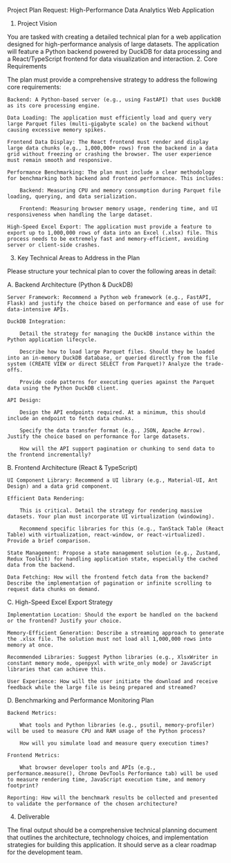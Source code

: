 Project Plan Request: High-Performance Data Analytics Web Application
1. Project Vision

You are tasked with creating a detailed technical plan for a web application designed for high-performance analysis of large datasets. The application will feature a Python backend powered by DuckDB for data processing and a React/TypeScript frontend for data visualization and interaction.
2. Core Requirements

The plan must provide a comprehensive strategy to address the following core requirements:

    Backend: A Python-based server (e.g., using FastAPI) that uses DuckDB as its core processing engine.

    Data Loading: The application must efficiently load and query very large Parquet files (multi-gigabyte scale) on the backend without causing excessive memory spikes.

    Frontend Data Display: The React frontend must render and display large data chunks (e.g., 1,000,000+ rows) from the backend in a data grid without freezing or crashing the browser. The user experience must remain smooth and responsive.

    Performance Benchmarking: The plan must include a clear methodology for benchmarking both backend and frontend performance. This includes:

        Backend: Measuring CPU and memory consumption during Parquet file loading, querying, and data serialization.

        Frontend: Measuring browser memory usage, rendering time, and UI responsiveness when handling the large dataset.

    High-Speed Excel Export: The application must provide a feature to export up to 1,000,000 rows of data into an Excel (.xlsx) file. This process needs to be extremely fast and memory-efficient, avoiding server or client-side crashes.

3. Key Technical Areas to Address in the Plan

Please structure your technical plan to cover the following areas in detail:

A. Backend Architecture (Python & DuckDB)

    Server Framework: Recommend a Python web framework (e.g., FastAPI, Flask) and justify the choice based on performance and ease of use for data-intensive APIs.

    DuckDB Integration:

        Detail the strategy for managing the DuckDB instance within the Python application lifecycle.

        Describe how to load large Parquet files. Should they be loaded into an in-memory DuckDB database, or queried directly from the file system (CREATE VIEW or direct SELECT from Parquet)? Analyze the trade-offs.

        Provide code patterns for executing queries against the Parquet data using the Python DuckDB client.

    API Design:

        Design the API endpoints required. At a minimum, this should include an endpoint to fetch data chunks.

        Specify the data transfer format (e.g., JSON, Apache Arrow). Justify the choice based on performance for large datasets.

        How will the API support pagination or chunking to send data to the frontend incrementally?

B. Frontend Architecture (React & TypeScript)

    UI Component Library: Recommend a UI library (e.g., Material-UI, Ant Design) and a data grid component.

    Efficient Data Rendering:

        This is critical. Detail the strategy for rendering massive datasets. Your plan must incorporate UI virtualization (windowing).

        Recommend specific libraries for this (e.g., TanStack Table (React Table) with virtualization, react-window, or react-virtualized). Provide a brief comparison.

    State Management: Propose a state management solution (e.g., Zustand, Redux Toolkit) for handling application state, especially the cached data from the backend.

    Data Fetching: How will the frontend fetch data from the backend? Describe the implementation of pagination or infinite scrolling to request data chunks on demand.

C. High-Speed Excel Export Strategy

    Implementation Location: Should the export be handled on the backend or the frontend? Justify your choice.

    Memory-Efficient Generation: Describe a streaming approach to generate the .xlsx file. The solution must not load all 1,000,000 rows into memory at once.

    Recommended Libraries: Suggest Python libraries (e.g., XlsxWriter in constant memory mode, openpyxl with write_only mode) or JavaScript libraries that can achieve this.

    User Experience: How will the user initiate the download and receive feedback while the large file is being prepared and streamed?

D. Benchmarking and Performance Monitoring Plan

    Backend Metrics:

        What tools and Python libraries (e.g., psutil, memory-profiler) will be used to measure CPU and RAM usage of the Python process?

        How will you simulate load and measure query execution times?

    Frontend Metrics:

        What browser developer tools and APIs (e.g., performance.measure(), Chrome DevTools Performance tab) will be used to measure rendering time, JavaScript execution time, and memory footprint?

    Reporting: How will the benchmark results be collected and presented to validate the performance of the chosen architecture?

4. Deliverable

The final output should be a comprehensive technical planning document that outlines the architecture, technology choices, and implementation strategies for building this application. It should serve as a clear roadmap for the development team.